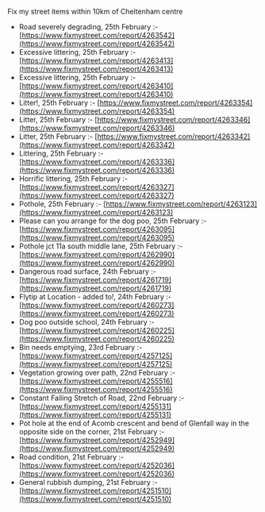 Fix my street items within 10km of Cheltenham centre

<!-- fix_marker starts -->

- Road severely degrading, 25th February :- [https://www.fixmystreet.com/report/4263542](https://www.fixmystreet.com/report/4263542)
- Excessive littering, 25th February :- [https://www.fixmystreet.com/report/4263413](https://www.fixmystreet.com/report/4263413)
- Excessive littering, 25th February :- [https://www.fixmystreet.com/report/4263410](https://www.fixmystreet.com/report/4263410)
- Litter!, 25th February :- [https://www.fixmystreet.com/report/4263354](https://www.fixmystreet.com/report/4263354)
- Litter, 25th February :- [https://www.fixmystreet.com/report/4263346](https://www.fixmystreet.com/report/4263346)
- Litter, 25th February :- [https://www.fixmystreet.com/report/4263342](https://www.fixmystreet.com/report/4263342)
- Littering, 25th February :- [https://www.fixmystreet.com/report/4263336](https://www.fixmystreet.com/report/4263336)
- Horrific littering, 25th February :- [https://www.fixmystreet.com/report/4263327](https://www.fixmystreet.com/report/4263327)
- Pothole, 25th February :- [https://www.fixmystreet.com/report/4263123](https://www.fixmystreet.com/report/4263123)
- Please can you arrange for the dog poo, 25th February :- [https://www.fixmystreet.com/report/4263095](https://www.fixmystreet.com/report/4263095)
- Pothole jct 11a south middle lane, 25th February :- [https://www.fixmystreet.com/report/4262990](https://www.fixmystreet.com/report/4262990)
- Dangerous road surface, 24th February :- [https://www.fixmystreet.com/report/4261719](https://www.fixmystreet.com/report/4261719)
- Flytip at Location - added to!, 24th February :- [https://www.fixmystreet.com/report/4260273](https://www.fixmystreet.com/report/4260273)
- Dog poo outside school, 24th February :- [https://www.fixmystreet.com/report/4260225](https://www.fixmystreet.com/report/4260225)
- Bin needs emptying, 23rd February :- [https://www.fixmystreet.com/report/4257125](https://www.fixmystreet.com/report/4257125)
- Vegetation growing over path, 22nd February :- [https://www.fixmystreet.com/report/4255516](https://www.fixmystreet.com/report/4255516)
- Constant Failing Stretch of Road, 22nd February :- [https://www.fixmystreet.com/report/4255131](https://www.fixmystreet.com/report/4255131)
- Pot hole at the end of Acomb crescent and bend of Glenfall way in the opposite side on the corner, 21st February :- [https://www.fixmystreet.com/report/4252949](https://www.fixmystreet.com/report/4252949)
- Road condition, 21st February :- [https://www.fixmystreet.com/report/4252036](https://www.fixmystreet.com/report/4252036)
- General rubbish dumping, 21st February :- [https://www.fixmystreet.com/report/4251510](https://www.fixmystreet.com/report/4251510)

<!-- fix_marker ends -->